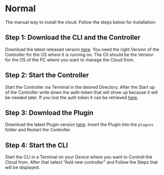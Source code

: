 # Normal

The manual way to install the cloud. Follow the steps below for installation:  

## Step 1: Download the CLI and the Controller  

Download the latest released version [here](https://github.com/HttpRafa/atomic-cloud/releases). You need the right Version of the Controller for the OS where it is running on. The Cli should be the Version for the OS of the PC where you want to manage the Cloud from.


## Step 2: Start the Controller

Start the Controller via Terminal in the desired Directory. After the Start up of the Controller write down the auth-token that will show up because it will be needed later. If you lost the auth token it can be retrieved [here](https://httprafa.github.io/atomic-cloud/usage/retrieve_token.md).


## Step 3: Download the Plugin

Download the latest Plugin version [here](https://github.com/HttpRafa/atomic-cloud/releases). Insert the Plugin into the `plugins` folder and Restart the Controller.


## Step 4: Start the CLI

Start the CLI in a Terminal on your Device where you want to Controll the Cloud from. After that select "Add new controller" and Follow the Steps that will be displayed.